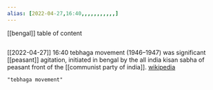 ```yaml
---
alias: [2022-04-27,16:40,,,,,,,,,,,]
---
```

[[bengal]]
table of content
```toc
```

[[2022-04-27]] 16:40
tebhaga movement (1946–1947) was significant [[peasant]] agitation, initiated in bengal by the all india kisan sabha of peasant front of the [[communist party of india]].
[wikipedia](https://en.wikipedia.org/wiki/tebhaga%20movement)
```query
"tebhaga movement"
```
